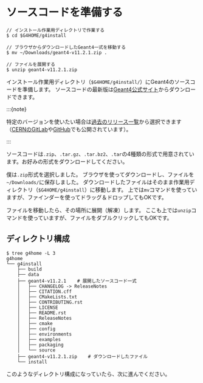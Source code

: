# ソースコードを準備する

```console
// インストール作業用ディレクトリで作業する
$ cd $G4HOME/g4install

// ブラウザからダウンロードしたGeant4一式を移動する
$ mv ~/Downloads/geant4-v11.2.1.zip .

// ファイルを展開する
$ unzip geant4-v11.2.1.zip
```

インストール作業用ディレクトリ（``$G4HOME/g4install/``）にGeant4のソースコードを準備します。
ソースコードの最新版は[Geant4公式サイト](https://geant4.web.cern.ch/download/)からダウンロードできます。

:::{note}

特定のバージョンを使いたい場合は[過去のリリース一覧](https://geant4.web.cern.ch/download/all)から選択できます（[CERNのGitLab](https://gitlab.cern.ch/geant4/geant4/-/releases)や[GitHub](https://github.com/Geant4/geant4/releases)でも公開されています）。

:::

ソースコードは``.zip``、``.tar.gz``、``.tar.bz2``、``.tar``の4種類の形式で用意されています。お好みの形式をダウンロードしてください。

僕は``.zip``形式を選択しました。
ブラウザを使ってダウンロードし、ファイルを``~/Downloads/``に保存しました。
ダウンロードしたファイルはそのまま作業用ディレクトリ（``$G4HOME/g4install``）に移動します。
上では``mv``コマンドを使っていますが、ファインダーを使ってドラッグ＆ドロップしてもOKです。

ファイルを移動したら、その場所に展開（解凍）します。
ここも上では``unzip``コマンドを使っていますが、ファイルをダブルクリックしてもOKです。

## ディレクトリ構成

```console
$ tree g4home -L 3
g4home
└── g4install
    ├── build
    ├── data
    ├── geant4-v11.2.1    # 展開したソースコード一式
    │   ├── CHANGELOG -> ReleaseNotes
    │   ├── CITATION.cff
    │   ├── CMakeLists.txt
    │   ├── CONTRIBUTING.rst
    │   ├── LICENSE
    │   ├── README.rst
    │   ├── ReleaseNotes
    │   ├── cmake
    │   ├── config
    │   ├── environments
    │   ├── examples
    │   ├── packaging
    │   └── source
    ├── geant4-v11.2.1.zip    # ダウンロードしたファイル
    └── install
```

このようなディレクトリ構成になっていたら、次に進んでください。

